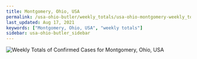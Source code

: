 ```yaml
---
title: Montgomery, Ohio, USA
permalink: /usa-ohio-butler/weekly_totals/usa-ohio-montgomery-weekly_totals.html
last_updated: Aug 17, 2021
keywords: ["Montgomery, Ohio, USA", "weekly totals"]
sidebar: usa-ohio-butler_sidebar
---
```


![Weekly Totals of Confirmed Cases for Montgomery, Ohio, USA](/covid_tracker/images/graphs/usa-ohio-montgomery-weekly_totals_graph.png)
